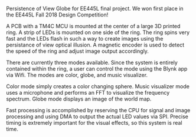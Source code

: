 Persistence of View Globe for EE445L final project.
We won first place in the EE445L Fall 2018 Design Competition!

A PCB with a TM4C MCU is mounted at the center of a large 3D printed ring. 
A strip of LEDs is mounted on one side of the ring. 
The ring spins very fast and the LEDs flash in such a way to create images using the persistance of view optical illusion.
A magnetic encoder is used to detect the speed of the ring and adjust image output accordingly. 

There are currently three modes available. Since the system is entirely contained within the ring, a user can control the mode using the Blynk app via Wifi.
The modes are color, globe, and music visualizer. 

Color mode simply creates a color changing sphere.
Music visualizer mode uses a microphone and performs an FFT to visualize the frequency spectrum.
Globe mode displays an image of the world map. 

Fast processing is accomplished by reserving the CPU for signal and image processing and using DMA to output the actual LED values via SPI. 
Precise timing is extremely important for the visual effects, so this system is real time. 
